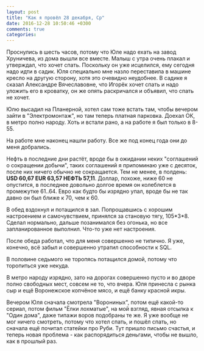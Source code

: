 ```yaml
---
layout: post
title: "Как я провёл 28 декабря, Ср"
date: 2016-12-28 10:50:46 +0300
comments: true
categories: 
---
```

Проснулись в шесть часов, потому что Юле надо ехать на завод Хруничева, из дома вышли все вместе. Малыш с утра очень плакал и утверждал, что хочет спать. Поскольку он уже исцелился, ему сегодня надо идти в садик. Юля специально мне назло переставила в машине кресло на другую сторону, хотя это очевидно неудобнее. В садике я сказал Александре Вячеславовне, что Игорёк хочет спать и надо уложить его в кроватку, он же опять раскричался и объявил, что спать не хочет.

Юлю высадил на Планерной, хотел сам тоже встать там, чтобы вечером зайти в "Электромонтаж", но там теперь платная парковка. Доехал ОК, в метро полно народу. Хоть и встали рано, а на работе я был только в 8-55.

На работе мне наконец нашли работу. Все же под конец года они до меня добрались.

Нефть в последние дни растёт, вроде бы в ожидании неких "соглашений о сокращении добычи", таких соглашений я припоминаю уже с десяток, после них ничего обычно не сокращается. Тем не менее, в полдень: **USD 60,67 EUR 63,57 НЕФТЬ 57,11**. Доллар, похоже, ниже 60 не опустится, в последнее довольно долгое время он колеблется в промежутке 61..64. Евро как будто бы изрядно упал, вроде бы не так давно он был ближе к 70, чем к 60.

В обед вздохнул и потащился в зал. Попрощавшись с хорошим настроением и самочувствием, принялся за становую тягу, 105\*3\*8. Сделал нормально, дальше позанимался без огонька, но все запланированное выполнил. Что-то уже нет настроения.

После обеда работал, что для меня совершенно не типично. Я уже, конечно, всё забыл и совершенно утратил способности к SQL.

В половине седьмого не торопясь потащился домой, потому что торопиться уже некуда. 

В метро народу изрядно, зато на дорогах совершенно пусто и во дворе полно свободных мест, совсем не то, что вчера. Юля принесла с рынка сыр и ещё Воронежское копчёное мясо, и ещё банку красной икры.

Вечером Юля сначала смотрела "Ворониных", потом ещё какой-то сериал, потом фильм "Ёлки лохматые", на мой взгляд, явная отсылка к "Один дома", даже типажи воров подобраны те же. Я уже вообще не мог ничего смотреть, потому что хотел спать, и пошёл спать, но сначала ещё почитал статейки про Руби. Тут пришло письмо счастья, и теперь новая проблема - как распорядиться деньгами, чтобы не вышло, как в прошлый раз.